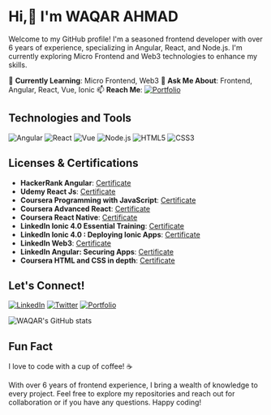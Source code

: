 # Hi,👋 I'm WAQAR AHMAD

Welcome to my GitHub profile! I'm a seasoned frontend developer with over 6 years of experience, specializing in Angular, React, and Node.js. I'm currently exploring Micro Frontend and Web3 technologies to enhance my skills.

🌱 **Currently Learning**: Micro Frontend, Web3
💬 **Ask Me About**: Frontend, Angular, React, Vue, Ionic
📫 **Reach Me**: [![Portfolio](https://img.shields.io/badge/-Flowcode-1ca0f1?style=flat-square&logo=flowcode&logoColor=white)](https://www.flowcode.com/page/waqar-ahmad)

## Technologies and Tools

![Angular](https://img.shields.io/badge/-Angular-red?style=flat-square&logo=angular&logoColor=white)
![React](https://img.shields.io/badge/-React-blue?style=flat-square&logo=react&logoColor=white)
![Vue](https://img.shields.io/badge/-Vue-green?style=flat-square&logo=vue.js&logoColor=white)
![Node.js](https://img.shields.io/badge/-Node.js-339933?style=flat-square&logo=node.js&logoColor=white)
![HTML5](https://img.shields.io/badge/-HTML-orange?style=flat-square&logo=html5&logoColor=white)
![CSS3](https://img.shields.io/badge/-CSS-blue?style=flat-square&logo=css3&logoColor=white)


## Licenses & Certifications

- **HackerRank Angular**: [Certificate](https://www.hackerrank.com/certificates/b07a146dd010)
- **Udemy React Js**: [Certificate](https://www.udemy.com/certificate/UC-899c2d99-ccfc-4156-be32-b0b90c656148)
- **Coursera Programming with JavaScript**: [Certificate](https://www.coursera.org/account/accomplishments/certificate/98KL5BEYT79R)
- **Coursera Advanced React**: [Certificate](https://www.coursera.org/account/accomplishments/certificate/ZGRESCSJGRSN)
- **Coursera React Native**: [Certificate](https://www.coursera.org/account/accomplishments/certificate/4MH9M7V52QNG)
- **LinkedIn  Ionic 4.0 Essential Training**: [Certificate](https://www.linkedin.com/learning/certificates/0250aa09069a614460cc9f750bd8a1ba192f28e91950a2da5183fd0c4be80976?trk=share_certificate)
- **LinkedIn Ionic 4.0 : Deploying Ionic Apps**: [Certificate](https://www.linkedin.com/learning/certificates/012d2c9acf6dcf94754cb56b73177467244a646a808f01a0819f0b455d0eeed1?trk=share_certificate)
- **LinkedIn Web3**: [Certificate](https://www.linkedin.com/learning/certificates/2d7f8391d46fca99ce45f8d483e3739af0df3e493ac10d257930a7f504b6581a?trk=share_certificate)
- **LinkedIn Angular: Securing Apps**: [Certificate](https://www.linkedin.com/learning/certificates/1a99a594af9226e54104fa1f092427baeda3e13dadb27b2b1362f40bc14e47f5?trk=share_certificate)
- **Coursera HTML and CSS in depth**: [Certificate](https://www.coursera.org/account/accomplishments/certificate/SQVZWAVKPTD9)

## Let's Connect!

[![LinkedIn](https://img.shields.io/badge/-LinkedIn-blue?style=for-the-badge&logo=linkedin)]([https://www.linkedin.com/in/your-linkedin](https://www.linkedin.com/in/waqar-ahmd/))
[![Twitter](https://img.shields.io/badge/-Twitter-1DA1F2?style=for-the-badge&logo=twitter&logoColor=white)](https://twitter.com/waqargpgc)
[![Portfolio](https://img.shields.io/badge/-Portfolio-ff9900?style=for-the-badge)]([https://your-portfolio.com](https://my-portfolio-website-11.netlify.app/))

![WAQAR's GitHub stats](https://github-readme-stats.vercel.app/api?username=waqargpgc&show_icons=true)
## Fun Fact

I love to code with a cup of coffee! ☕

With over 6 years of frontend experience, I bring a wealth of knowledge to every project. Feel free to explore my repositories and reach out for collaboration or if you have any questions. Happy coding!

